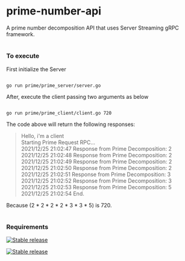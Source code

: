 
# prime-number-api

A prime number decomposition API that uses Server Streaming gRPC framework.

  

#

### To execute

First initialize the Server

```

go run prime/prime_server/server.go

```

After, execute the client passing two arguments as below

```

go run prime/prime_client/client.go 720

```

The code above will return the following responses:
>Hello, i'm a client <br>
Starting Prime Request RPC...<br>
2021/12/25 21:02:47 Response from Prime Decomposition: 2<br>
2021/12/25 21:02:48 Response from Prime Decomposition: 2<br>
2021/12/25 21:02:49 Response from Prime Decomposition: 2<br>
2021/12/25 21:02:50 Response from Prime Decomposition: 2<br>
2021/12/25 21:02:51 Response from Prime Decomposition: 3<br>
2021/12/25 21:02:52 Response from Prime Decomposition: 3<br>
2021/12/25 21:02:53 Response from Prime Decomposition: 5<br>
2021/12/25 21:02:54 End.

Because (2 * 2 * 2 * 2 * 3 * 3 * 5) is 720.
#

### Requirements

[![Stable release](https://img.shields.io/badge/libprotoc-3.17.3-green.svg)](https://github.com/protocolbuffers/protobuf/releases/tag/v3.17.3)

[![Stable release](https://img.shields.io/badge/golang-v1.17.5-blue.svg)](https://go.dev/doc/go1.17)